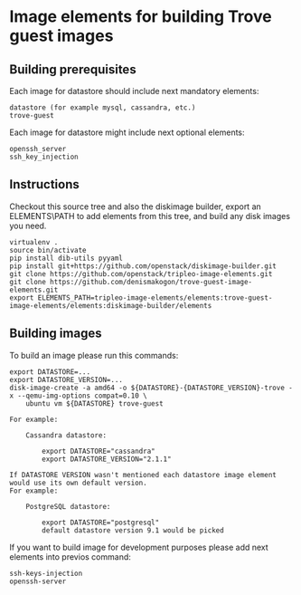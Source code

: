 Image elements for building Trove guest images
==============================================

Building prerequisites
----------------------

Each image for datastore should include next mandatory elements:

    datastore (for example mysql, cassandra, etc.)
    trove-guest


Each image for datastore might include next optional elements:

    openssh_server
    ssh_key_injection


Instructions
------------

Checkout this source tree and also the diskimage builder, export an
ELEMENTS\PATH to add elements from this tree, and build any disk images you
need.

    virtualenv .
    source bin/activate
    pip install dib-utils pyyaml
    pip install git+https://github.com/openstack/diskimage-builder.git
    git clone https://github.com/openstack/tripleo-image-elements.git
    git clone https://github.com/denismakogon/trove-guest-image-elements.git
    export ELEMENTS_PATH=tripleo-image-elements/elements:trove-guest-image-elements/elements:diskimage-builder/elements

Building images
---------------

To build an image please run this commands:

    export DATASTORE=...
    export DATASTORE_VERSION=...
    disk-image-create -a amd64 -o ${DATASTORE}-{DATASTORE_VERSION}-trove -x --qemu-img-options compat=0.10 \
        ubuntu vm ${DATASTORE} trove-guest

    For example:

        Cassandra datastore:

            export DATASTORE="cassandra"
            export DATASTORE_VERSION="2.1.1"

    If DATASTORE VERSION wasn't mentioned each datastore image element would use its own default version.
    For example:

        PostgreSQL datastore:

            export DATASTORE="postgresql"
            default datastore version 9.1 would be picked


If you want to build image for development purposes please add next elements into previos command:

    ssh-keys-injection
    openssh-server

